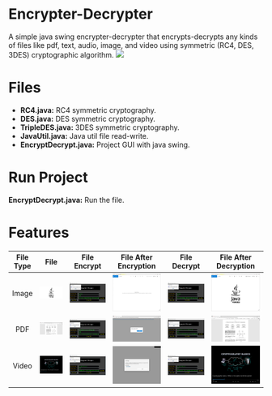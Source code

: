 # Encrypter-Decrypter
A simple java swing encrypter-decrypter that encrypts-decrypts any kinds of files like pdf, text, audio, image, and video using symmetric (RC4, DES, 3DES) cryptographic algorithm.
![](https://github.com/parvez86/Encrypt_Decrypt_Master/tree/main/projectPic/1_home.PNG)

# Files
* **RC4.java:** RC4 symmetric cryptography.
* **DES.java:** DES symmetric cryptography.
* **TripleDES.java:** 3DES symmetric cryptography.
* **JavaUtil.java:** Java util file read-write.
* **EncryptDecrypt.java:** Project GUI with java swing.

# Run Project
**EncryptDecrypt.java:** Run the file.

# Features
| File Type |     File   | File Encrypt | File After Encryption | File Decrypt | File After Decryption |
|:---------:|:----------:|:-----------:|:-------:|:-----------:|:---------------:| 
|   Image   |![img_file]|![img_file_encrypt]|![img_file_after_encryption]|![img_file_decrypt]|![img_file_after_decryption]|
|    PDF    |![pdf_file]|![pdf_file_encrypt]|![pdf_file_after_encryption]|![pdf_file_decrypt]|![pdf_file_after_decryption]|
|  Video    |![video_file]|![video_file_encrypt]|![video_file_after_encryption]|![video_file_decrypt]|![video_file_after_decryption]|

[img_file]: https://github.com/parvez86/Encrypt_Decrypt_Master/blob/main/projectPic/2_1_image_file.png
[img_file_encrypt]: https://github.com/parvez86/Encrypt_Decrypt_Master/blob/main/projectPic/2_2_image_file_encrypt.PNG
[img_file_after_encryption]: https://github.com/parvez86/Encrypt_Decrypt_Master/blob/main/projectPic/2_3_image_file_after_encryption.PNG
[img_file_decrypt]: https://github.com/parvez86/Encrypt_Decrypt_Master/blob/main/projectPic/2_4_image_file_decrypt.PNG
[img_file_after_decryption]: https://github.com/parvez86/Encrypt_Decrypt_Master/blob/main/projectPic/2_5_image_file_after_decryption.PNG

[pdf_file]: https://github.com/parvez86/Encrypt_Decrypt_Master/blob/main/projectPic/3_1_pdf_file.PNG
[pdf_file_encrypt]: https://github.com/parvez86/Encrypt_Decrypt_Master/blob/main/projectPic/3_2_pdf_file_encrypt.PNG
[pdf_file_after_encryption]: https://github.com/parvez86/Encrypt_Decrypt_Master/blob/main/projectPic/3_3_pdf_file_after_encryption.PNG
[pdf_file_decrypt]: https://github.com/parvez86/Encrypt_Decrypt_Master/blob/main/projectPic/3_4_pdf_file_decrypt.PNG
[pdf_file_after_decryption]: https://github.com/parvez86/Encrypt_Decrypt_Master/blob/main/projectPic/3_5_pdf_file_after_decryption.PNG

[video_file]: https://github.com/parvez86/Encrypt_Decrypt_Master/blob/main/projectPic/4_1_video_file.PNG
[video_file_encrypt]: https://github.com/parvez86/Encrypt_Decrypt_Master/blob/main/projectPic/4_2_video_file_encrypt.PNG
[video_file_after_encryption]: https://github.com/parvez86/Encrypt_Decrypt_Master/blob/main/projectPic/4_3_video_file_after_encryption.PNG
[video_file_decrypt]: https://github.com/parvez86/Encrypt_Decrypt_Master/blob/main/projectPic/4_4_video_file_decrypt.PNG
[video_file_after_decryption]: https://github.com/parvez86/Encrypt_Decrypt_Master/blob/main/projectPic/4_5_video_file_after_decryption.PNG

